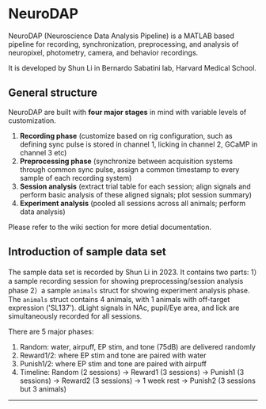 # NeuroDAP
 NeuroDAP (Neuroscience Data Analysis Pipeline) is a MATLAB based pipeline for recording, synchronization, preprocessing, and analysis of neuropixel, photometry, camera, and behavior recordings.

 It is developed by Shun Li in Bernardo Sabatini lab, Harvard Medical School.

 ## General structure

 NeuroDAP are built with **four major stages** in mind with variable levels of customization. 
 1. **Recording phase** (customize based on rig configuration, such as defining sync pulse is stored in channel 1, licking in channel 2, GCaMP in channel 3 etc)
 2. **Preprocessing phase** (synchronize between acquisition systems through common sync pulse, assign a common timestamp to every sample of each recording system)
 3. **Session analysis** (extract trial table for each session; align signals and perform basic analysis of these aligned signals; plot session summary)
 4. **Experiment analysis** (pooled all sessions across all animals; perform data analysis)

 Please refer to the wiki section for more detial documentation.

 ## Introduction of sample data set

The sample data set is recorded by Shun Li in 2023. It contains two parts: 1）a sample recording session for showing preprocessing/session analysis phase 2）a sample `animals` struct for showing experiment analysis phase. The `animals` struct contains 4 animals, with 1 animals with off-target expression ('SL137'). dLight signals in NAc, pupil/Eye area, and lick are simultaneously recorded for all sessions.

There are 5 major phases:
1. Random: water, airpuff, EP stim, and tone (75dB) are delivered randomly
2. Reward1/2: where EP stim and tone are paired with water
3. Punish1/2: where EP stim and tone are paired with airpuff
4. Timeline: Random (2 sessions) -> Reward1 (3 sessions) -> Punish1 (3 sessions) -> Reward2 (3 sessions) -> 1 week rest -> Punish2 (3 sessions but 3 animals)

 ***

